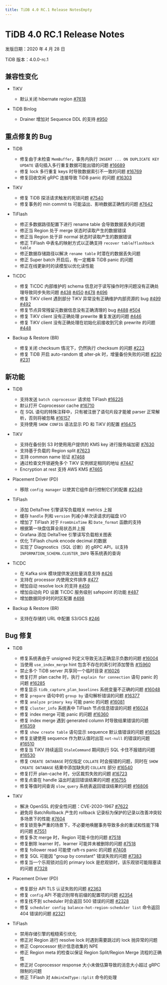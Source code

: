 ```yaml
---
title: TiDB 4.0 RC.1 Release NotesEmpty
---
```


# TiDB 4.0 RC.1 Release Notes

发版日期：2020 年 4 月 28 日

TiDB 版本：4.0.0-rc.1

## 兼容性变化

+ TiKV

    - 默认关闭 hibernate region [#7618](https://github.com/tikv/tikv/pull/7618)

+ TiDB Binlog

    - Drainer 增加对 Sequence DDL 的支持 [#950](https://github.com/pingcap/tidb-binlog/pull/950)

## 重点修复的 Bug

+ TiDB

    - 修复由于未检查 `MemBuffer`，事务内执行 `INSERT ... ON DUPLICATE KEY UPDATE` 语句插入多行重复数据可能出错的问题 [#16689](https://github.com/pingcap/tidb/pull/16689)
    - 修复 lock 多行重复 keys 时导致数据索引不一致的问题 [#16769](https://github.com/pingcap/tidb/pull/16769)
    - 修复回收空闲 gRPC 连接导致 TiDB panic 的问题 [#16303](https://github.com/pingcap/tidb/pull/16303)

+ TiKV

    - 修复 TiDB 探活请求触发的死锁问题 [#7540](https://github.com/tikv/tikv/pull/7540)
    - 修复事务的 min commit ts 可能溢出、影响数据正确性的问题 [#7642](https://github.com/tikv/tikv/pull/7642)

+ TiFlash

    - 修正多数据路径配置下进行 rename table 会导致数据丢失的问题
    - 修正当 Region 处于 merge 状态时读取产生的数据错误
    - 修正当 Region 处于非 normal 状态时读取产生的数据错误
    - 修正 TiFlash 中表名的映射方式以正确支持 `recover table`/`flashback table`
    - 修正数据存储路径以解决 `rename table` 时潜在的数据丢失问题
    - 修正 Super batch 开启后，有一定概率 TiDB panic 的问题
    - 修正在线更新时的读模型以优化读性能

+ TiCDC

    - 修复 TiCDC 内部维护的 schema 信息对于读写操作时序问题没有正确处理导致同步失败问题 [#438](https://github.com/pingcap/tiflow/pull/438) [#450](https://github.com/pingcap/tiflow/pull/450) [#478](https://github.com/pingcap/tiflow/pull/478) [#496](https://github.com/pingcap/tiflow/pull/496)
    - 修复 TiKV client 遇到部分 TiKV 异常没有正确维护内部资源的 bug [#499](https://github.com/pingcap/tiflow/pull/499) [#492](https://github.com/pingcap/tiflow/pull/492)
    - 修复节点异常残留元数据信息没有正确清理的 bug [#488](https://github.com/pingcap/tiflow/pull/488) [#504](https://github.com/pingcap/tiflow/pull/504)
    - 修复 TiKV client 没有正确处理 prewrite 重复发送的问题 [#446](https://github.com/pingcap/tiflow/pull/446)
    - 修复 TiKV client 没有正确处理在初始化前接收到冗余 prewrite 的问题 [#448](https://github.com/pingcap/tiflow/pull/448)

+ Backup & Restore (BR)

    - 修复关闭 checksum 情况下，仍然执行 checksum 的问题 [#223](https://github.com/pingcap/br/pull/223)
    - 修复 TiDB 开启 auto-random 或 alter-pk 时，增量备份失败的问题 [#230](https://github.com/pingcap/br/pull/230) [#231](https://github.com/pingcap/br/pull/231)

## 新功能

+ TiDB

    - 支持发送 `batch coprocessor` 请求给 TiFlash [#16226](https://github.com/pingcap/tidb/pull/16226)
    - 默认打开 Coprocessor cache [#16710](https://github.com/pingcap/tidb/pull/16710)
    - 在 SQL 语句的特殊注释中，只有被注册了语句片段才能被 parser 正常解析，否则将被忽略 [#16157](https://github.com/pingcap/tidb/pull/16157)
    - 支持使用 `SHOW CONFIG` 语法显示 PD 和 TiKV 的配置 [#16475](https://github.com/pingcap/tidb/pull/16475)

+ TiKV

    - 支持在备份到 S3 时使用用户提供的 KMS key 进行服务端加密 [#7630](https://github.com/tikv/tikv/pull/7630)
    - 支持基于负载的 Region split [#7623](https://github.com/tikv/tikv/pull/7623)
    - 支持 common name 验证 [#7468](https://github.com/tikv/tikv/pull/7468)
    - 通过检查文件锁避免多个 TiKV 实例绑定相同的地址 [#7447](https://github.com/tikv/tikv/pull/7447)
    - Encryption at rest 支持 AWS KMS [#7465](https://github.com/tikv/tikv/pull/7465)

+ Placement Driver (PD)

    - 移除 `config manager` 以使其它组件自行控制它们的配置 [#2349](https://github.com/pingcap/pd/pull/2349)

+ TiFlash

    - 添加 DeltaTree 引擎读写负载相关 metrics 上报
    - 缓存 `handle` 列和 `version` 列减小单次读请求的磁盘 I/O
    - 增加了 TiFlash 对于 `FromUnixTime` 和 `Date_format` 函数的支持
    - 根据第一块盘估算全局状态并上报
    - Grafana 添加 DeltaTree 引擎读写负载相关图表
    - 优化 TiFlash chunk encode decimal 的数据
    - 实现了 Diagnostics（SQL 诊断）的 gRPC API，以支持 `INFORMATION_SCHEMA.CLUSTER_INFO` 等系统表的查询

+ TiCDC

    - 在 Kafka sink 模块提供发送批量消息支持 [#426](https://github.com/pingcap/tiflow/pull/426)
    - 支持在 processor 内使用文件排序 [#477](https://github.com/pingcap/tiflow/pull/477)
    - 增加自动 resolve lock 的支持 [#459](https://github.com/pingcap/tiflow/pull/459)
    - 增加自动向 PD 设置 TiCDC 服务级别 safepoint 的功能 [#487](https://github.com/pingcap/tiflow/pull/487)
    - 增加数据同步时的时区配置 [#498](https://github.com/pingcap/tiflow/pull/498)

+ Backup & Restore (BR)

    - 支持在存储的 URL 中配置 S3/GCS [#246](https://github.com/pingcap/br/pull/246)

## Bug 修复

+ TiDB

    - 修复系统表由于 unsigned 列定义导致无法正确显示负数的问题 [#16004](https://github.com/pingcap/tidb/pull/16004)
    - 当使用 `use_index_merge` hint 包含不存在的索引时添加警告 [#15960](https://github.com/pingcap/tidb/pull/15960)
    - 禁止多个 TiDB server 共享同一个临时目录 [#16026](https://github.com/pingcap/tidb/pull/16026)
    - 修复打开 plan cache 时，执行 `explain for connection` 语句 panic 的问题 [#16285](https://github.com/pingcap/tidb/pull/16285)
    - 修复显示 `tidb_capture_plan_baselines` 系统变量不正确的问题 [#16048](https://github.com/pingcap/tidb/pull/16048)
    - 修复 `prepare` 语句中的 `group by` 语句解析错误的问题 [#16377](https://github.com/pingcap/tidb/pull/16377)
    - 修复 `analyze primary key` 可能 panic 的问题 [#16081](https://github.com/pingcap/tidb/pull/16081)
    - 修复 `cluster_info` 系统表中 TiFlash 节点信息错误的问题 [#16024](https://github.com/pingcap/tidb/pull/16024)
    - 修复 index merge 可能 panic 的问题 [#16360](https://github.com/pingcap/tidb/pull/16360)
    - 修复 index merge 遇到 generated column 时导致结果错误的问题 [#16359](https://github.com/pingcap/tidb/pull/16359)
    - 修复 `show create table` 语句显示 sequence 默认值错误的问题 [#16526](https://github.com/pingcap/tidb/pull/16526)
    - 修复主键使用 sequence 作为默认值时出现 `not-null` 的错误的问题 [#16510](https://github.com/pingcap/tidb/pull/16510)
    - 修复当 TiKV 持续返回 `StaleCommand` 期间执行 SQL 卡住不报错的问题 [#16530](https://github.com/pingcap/tidb/pull/16530)
    - 修复 `CREATE DATABASE` 时仅指定 `COLLATE` 时会报错的问题，同时在 `SHOW CREATE DATABASE` 结果中添加缺失的 `COLLATE` 部分 [#16540](https://github.com/pingcap/tidb/pull/16540)
    - 修复打开 plan-cache 时，分区裁剪失败的问题 [#16723](https://github.com/pingcap/tidb/pull/16723)
    - 修复点查在 handle 溢出时返回错误结果的问题 [#16755](https://github.com/pingcap/tidb/pull/16755)
    - 修复等值时间查询 `slow_query` 系统表返回错误结果的问题 [#16806](https://github.com/pingcap/tidb/pull/16806)

+ TiKV

    - 解决 OpenSSL 的安全性问题：CVE-2020-1967 [#7622](https://github.com/tikv/tikv/pull/7622)
    - 避免将 BatchRollback 产生的 rollback 记录标为保护的记录以改善冲突较多场景下的性能 [#7604](https://github.com/tikv/tikv/pull/7604)
    - 修复锁竞争严重的场景下，不必要地唤醒事务导致多余的重试和性能下降的问题 [#7551](https://github.com/tikv/tikv/pull/7551)
    - 修复多次 merge 时，Region 可能卡住的问题 [#7518](https://github.com/tikv/tikv/pull/7518)
    - 修复删除 learner 时，learner 可能并未被删除的问题 [#7518](https://github.com/tikv/tikv/pull/7518)
    - 修复 follower read 可能使 raft-rs panic 的问题 [#7408](https://github.com/tikv/tikv/pull/7408)
    - 修复 SQL 可能因 "group by constant" 错误失败的问题 [#7383](https://github.com/tikv/tikv/pull/7383)
    - 修复当一个乐观锁对应的 primary lock 是悲观锁时，该乐观锁可能阻塞读的问题 [#7328](https://github.com/tikv/tikv/pull/7328)

+ Placement Driver (PD)

    - 修复部分 API TLS 认证失败的问题 [#2363](https://github.com/pingcap/pd/pull/2363)
    - 修复 `config` API 不能识别带有前缀的配置项的问题 [#2354](https://github.com/pingcap/pd/pull/2354)
    - 修复找不到 scheduler 时会返回 500 错误的问题 [#2328](https://github.com/pingcap/pd/pull/2328)
    - 修复 `scheduler config balance-hot-region-scheduler list` 命令返回 404 错误的问题 [#2321](https://github.com/pingcap/pd/pull/2321)

+ TiFlash

    - 禁用存储引擎的粗糙索引优化
    - 修正对 Region 进行 resolve lock 时遇到需要跳过的 lock 抛异常的问题
    - 修正 Coprocessor 统计信息收集的 NPE
    - 修正 Region meta 的检查以保证 Region Split/Region Merge 流程的正确性
    - 修正对 Coprocessor response 大小未做估算导致的消息大小超过 gRPC 限制的问题
    - 修正 TiFlash 对 `AdminCmdType::Split` 命令的处理
